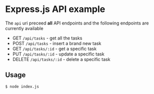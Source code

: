 # Express.js API example

The `api` uri preceed **all** API endpoints and the following endpoints are currently available

* GET `/api/tasks` - get all the tasks
* POST `/api/tasks` - insert a brand new task
* GET `/api/tasks/:id` - get a specific task
* PUT `/api/tasks/:id` - update a specific task
* DELETE `/api/tasks/:id` - delete a specific task

Usage
-------------------
`$ node index.js`
